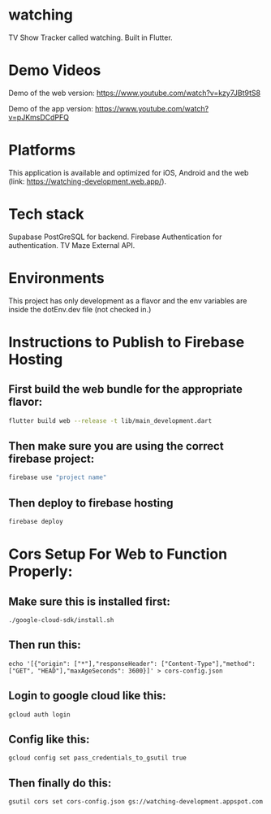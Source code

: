 # watching
TV Show Tracker called watching. Built in Flutter.

# Demo Videos

Demo of the web version: https://www.youtube.com/watch?v=kzy7JBt9tS8


Demo of the app version: https://www.youtube.com/watch?v=pJKmsDCdPFQ

# Platforms

This application is available and optimized for iOS, Android and the web (link: https://watching-development.web.app/).


# Tech stack

Supabase PostGreSQL for backend.
Firebase Authentication for authentication.
TV Maze External API.

# Environments

This project has only development as a flavor and the env variables are inside the dotEnv.dev file (not checked in.)

# Instructions to Publish to Firebase Hosting

## First build the web bundle for the appropriate flavor:
```sh
flutter build web --release -t lib/main_development.dart 
```
## Then make sure you are using the correct firebase project:
```sh
firebase use "project name"
```
## Then deploy to firebase hosting
```sh
firebase deploy
```
# Cors Setup For Web to Function Properly:
## Make sure this is installed first:
```shell
./google-cloud-sdk/install.sh  
```
## Then run this:
```shell
echo '[{"origin": ["*"],"responseHeader": ["Content-Type"],"method": ["GET", "HEAD"],"maxAgeSeconds": 3600}]' > cors-config.json
```
## Login to google cloud like this: 
```shell
gcloud auth login     
```
## Config like this:
```shell
gcloud config set pass_credentials_to_gsutil true    
```
## Then finally do this:
```shell
gsutil cors set cors-config.json gs://watching-development.appspot.com
```